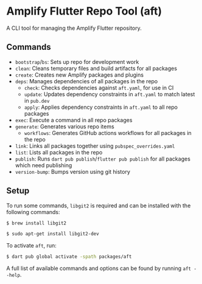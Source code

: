 # Amplify Flutter Repo Tool (aft)

A CLI tool for managing the Amplify Flutter repository.

## Commands

- `bootstrap`/`bs`: Sets up repo for development work
- `clean`: Cleans temporary files and build artifacts for all packages
- `create`: Creates new Amplify packages and plugins
- `deps`: Manages dependencies of all packages in the repo
  - `check`: Checks dependencies against `aft.yaml`, for use in CI
  - `update`: Updates dependency constraints in `aft.yaml` to match latest in `pub.dev`
  - `apply`: Applies dependency constraints in `aft.yaml` to all repo packages
- `exec`: Execute a command in all repo packages
- `generate`: Generates various repo items
  - `workflows`: Generates GitHub actions workflows for all packages in the repo
- `link`: Links all packages together using `pubspec_overrides.yaml`
- `list`: Lists all packages in the repo
- `publish`: Runs `dart pub publish`/`flutter pub publish` for all packages which need publishing
- `version-bump`: Bumps version using git history

## Setup

To run some commands, `libgit2` is required and can be installed with the following commands:

```sh
$ brew install libgit2
```

```sh
$ sudo apt-get install libgit2-dev
```

To activate `aft`, run:

```sh
$ dart pub global activate -spath packages/aft
```

A full list of available commands and options can be found by running `aft --help`.
